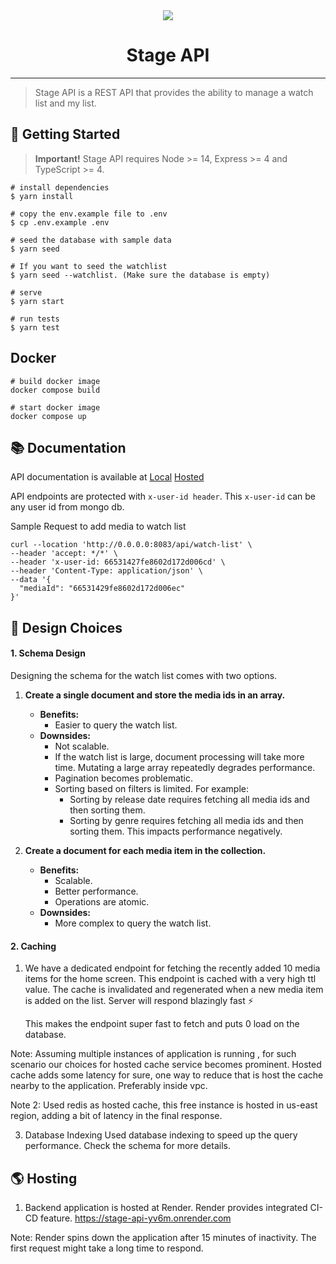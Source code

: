 <div align="center">
 <img src="https://www.stage.in/_next/image?url=%2F_next%2Fstatic%2Fmedia%2Fstage.3f6d9116.png&w=96&q=75&dpl=dpl_8xxerjsQPQUC5kgjLyoj4uaPTAey">
  <h1 align="center">Stage API</h1>
  <hr />
</div>

> Stage API is a REST API that provides the ability to manage a watch list and my list.

## 🚀 Getting Started

> **Important!** Stage API requires Node >= 14, Express >= 4 and TypeScript >= 4.

```batch
# install dependencies
$ yarn install

# copy the env.example file to .env
$ cp .env.example .env

# seed the database with sample data
$ yarn seed

# If you want to seed the watchlist
$ yarn seed --watchlist. (Make sure the database is empty)

# serve
$ yarn start

# run tests
$ yarn test
```

## Docker

```
# build docker image
docker compose build

# start docker image
docker compose up
```

## 📚 Documentation

API documentation is available at [Local](http://0.0.0.0:8083/doc/) [Hosted](https://stage-api-yv6m.onrender.com/doc)

API endpoints are protected with `x-user-id header`. This `x-user-id` can be any user id from mongo db.

Sample Request to add media to watch list

```
curl --location 'http://0.0.0.0:8083/api/watch-list' \
--header 'accept: */*' \
--header 'x-user-id: 66531427fe8602d172d006cd' \
--header 'Content-Type: application/json' \
--data '{
  "mediaId": "66531429fe8602d172d006ec"
}'
```

## 🔨 Design Choices

#### 1. Schema Design

Designing the schema for the watch list comes with two options.

1. **Create a single document and store the media ids in an array.**

   - **Benefits:**
     - Easier to query the watch list.
   - **Downsides:**
     - Not scalable.
     - If the watch list is large, document processing will take more time. Mutating a large array repeatedly degrades performance.
     - Pagination becomes problematic.
     - Sorting based on filters is limited. For example:
       - Sorting by release date requires fetching all media ids and then sorting them.
       - Sorting by genre requires fetching all media ids and then sorting them. This impacts performance negatively.

2. **Create a document for each media item in the collection.**
   - **Benefits:**
     - Scalable.
     - Better performance.
     - Operations are atomic.
   - **Downsides:**
     - More complex to query the watch list.

#### 2. Caching

1. We have a dedicated endpoint for fetching the recently added 10 media items for the home screen.
   This endpoint is cached with a very high ttl value.
   The cache is invalidated and regenerated when a new media item is added on the list. Server will respond blazingly fast ⚡️

   This makes the endpoint super fast to fetch and puts 0 load on the database.

Note:
Assuming multiple instances of application is running , for such scenario our choices for hosted cache service becomes prominent. Hosted cache adds some latency for sure, one way to reduce that is host the cache nearby to the application. Preferably inside vpc.

Note 2: Used redis as hosted cache, this free instance is hosted in us-east region, adding a bit of latency in the final response.

3.  Database Indexing
    Used database indexing to speed up the query performance. Check the schema for more details.

## 🌎 Hosting

1. Backend application is hosted at Render. Render provides integrated CI-CD feature.
   https://stage-api-yv6m.onrender.com

Note: Render spins down the application after 15 minutes of inactivity. The first request might take a long time to respond.
